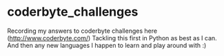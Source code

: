 coderbyte_challenges
====================

Recording my answers to coderbyte challenges here (http://www.coderbyte.com/)
Tackling this first in Python as best as I can. 
And then any new languages I happen to learn and play around with :)
